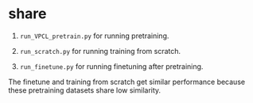 # share

1. `run_VPCL_pretrain.py` for running pretraining.

2. `run_scratch.py` for running training from scratch.

3. `run_finetune.py` for running finetuning after pretraining.


The finetune and training from scratch get similar performance because these pretraining datasets share low similarity.
